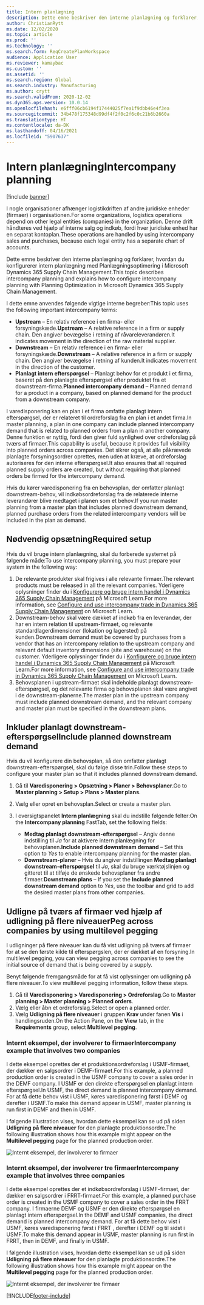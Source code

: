 ```yaml
---
title: Intern planlægning
description: Dette emne beskriver den interne planlægning og forklarer, hvordan du konfigurerer intern planlægning med Planlægningsoptimering i Microsoft Dynamics 365 Supply Chain Management.
author: ChristianRytt
ms.date: 12/02/2020
ms.topic: article
ms.prod: ''
ms.technology: ''
ms.search.form: ReqCreatePlanWorkspace
audience: Application User
ms.reviewer: kamaybac
ms.custom: ''
ms.assetid: ''
ms.search.region: Global
ms.search.industry: Manufacturing
ms.author: crytt
ms.search.validFrom: 2020-12-02
ms.dyn365.ops.version: 10.0.14
ms.openlocfilehash: e6fff06cb6194f17444025f7ea1f9dbb46e4f3ea
ms.sourcegitcommit: 34b478f175348d99df4f2f0c2f6c0c21b6b2660a
ms.translationtype: HT
ms.contentlocale: da-DK
ms.lasthandoff: 04/16/2021
ms.locfileid: "5907637"
---
```

# <a name="intercompany-planning"></a><span data-ttu-id="0d878-103">Intern planlægning</span><span class="sxs-lookup"><span data-stu-id="0d878-103">Intercompany planning</span></span>

[!include [banner](../../includes/banner.md)]

<span data-ttu-id="0d878-104">I nogle organisationer afhænger logistikdriften af andre juridiske enheder (firmaer) i organisationen.</span><span class="sxs-lookup"><span data-stu-id="0d878-104">For some organizations, logistics operations depend on other legal entities (companies) in the organization.</span></span> <span data-ttu-id="0d878-105">Denne drift håndteres ved hjælp af interne salg og indkøb, fordi hver juridiske enhed har en separat kontoplan.</span><span class="sxs-lookup"><span data-stu-id="0d878-105">These operations are handled by using intercompany sales and purchases, because each legal entity has a separate chart of accounts.</span></span>

<span data-ttu-id="0d878-106">Dette emne beskriver den interne planlægning og forklarer, hvordan du konfigurerer intern planlægning med Planlægningsoptimering i Microsoft Dynamics 365 Supply Chain Management.</span><span class="sxs-lookup"><span data-stu-id="0d878-106">This topic describes intercompany planning and explains how to configure intercompany planning with Planning Optimization in Microsoft Dynamics 365 Supply Chain Management.</span></span>

<span data-ttu-id="0d878-107">I dette emne anvendes følgende vigtige interne begreber:</span><span class="sxs-lookup"><span data-stu-id="0d878-107">This topic uses the following important intercompany terms:</span></span>

- <span data-ttu-id="0d878-108">**Upstream** – En relativ reference i en firma- eller forsyningskæde.</span><span class="sxs-lookup"><span data-stu-id="0d878-108">**Upstream** – A relative reference in a firm or supply chain.</span></span> <span data-ttu-id="0d878-109">Den angiver bevægelse i retning af råvareleverandøren.</span><span class="sxs-lookup"><span data-stu-id="0d878-109">It indicates movement in the direction of the raw material supplier.</span></span>
- <span data-ttu-id="0d878-110">**Downstream** – En relativ reference i en firma- eller forsyningskæde.</span><span class="sxs-lookup"><span data-stu-id="0d878-110">**Downstream** – A relative reference in a firm or supply chain.</span></span> <span data-ttu-id="0d878-111">Den angiver bevægelse i retning af kunden.</span><span class="sxs-lookup"><span data-stu-id="0d878-111">It indicates movement in the direction of the customer.</span></span>
- <span data-ttu-id="0d878-112">**Planlagt intern efterspørgsel** – Planlagt behov for et produkt i et firma, baseret på den planlagte efterspørgsel efter produktet fra et downstream-firma.</span><span class="sxs-lookup"><span data-stu-id="0d878-112">**Planned intercompany demand** – Planned demand for a product in a company, based on planned demand for the product from a downstream company.</span></span>

<span data-ttu-id="0d878-113">I varedisponering kan en plan i et firma omfatte planlagt intern efterspørgsel, der er relateret til ordreforslag fra en plan i et andet firma.</span><span class="sxs-lookup"><span data-stu-id="0d878-113">In master planning, a plan in one company can include planned intercompany demand that is related to planned orders from a plan in another company.</span></span> <span data-ttu-id="0d878-114">Denne funktion er nyttig, fordi den giver fuld synlighed over ordreforslag på tværs af firmaer.</span><span class="sxs-lookup"><span data-stu-id="0d878-114">This capability is useful, because it provides full visibility into planned orders across companies.</span></span> <span data-ttu-id="0d878-115">Det sikrer også, at alle påkrævede planlagte forsyningsordrer oprettes, men uden at kræve, at ordreforslag autoriseres for den interne efterspørgsel.</span><span class="sxs-lookup"><span data-stu-id="0d878-115">It also ensures that all required planned supply orders are created, but without requiring that planned orders be firmed for the intercompany demand.</span></span>

<span data-ttu-id="0d878-116">Hvis du kører varedisponering fra en behovsplan, der omfatter planlagt downstream-behov, vil indkøbsordreforslag fra de relaterede interne leverandører blive medtaget i planen som et behov.</span><span class="sxs-lookup"><span data-stu-id="0d878-116">If you run master planning from a master plan that includes planned downstream demand, planned purchase orders from the related intercompany vendors will be included in the plan as demand.</span></span>

## <a name="required-setup"></a><span data-ttu-id="0d878-117">Nødvendig opsætning</span><span class="sxs-lookup"><span data-stu-id="0d878-117">Required setup</span></span>

<span data-ttu-id="0d878-118">Hvis du vil bruge intern planlægning, skal du forberede systemet på følgende måde:</span><span class="sxs-lookup"><span data-stu-id="0d878-118">To use intercompany planning, you must prepare your system in the following way:</span></span>

1. <span data-ttu-id="0d878-119">De relevante produkter skal frigives i alle relevante firmaer.</span><span class="sxs-lookup"><span data-stu-id="0d878-119">The relevant products must be released in all the relevant companies.</span></span> <span data-ttu-id="0d878-120">Yderligere oplysninger finder du i [Konfigurere og bruge intern handel i Dynamics 365 Supply Chain Management](/learn/modules/configure-use-intercompany-trade-dyn365-supply-chain-mgmt/) på Microsoft Learn.</span><span class="sxs-lookup"><span data-stu-id="0d878-120">For more information, see [Configure and use intercompany trade in Dynamics 365 Supply Chain Management](/learn/modules/configure-use-intercompany-trade-dyn365-supply-chain-mgmt/) on Microsoft Learn.</span></span>
1. <span data-ttu-id="0d878-121">Downstream-behov skal være dækket af indkøb fra en leverandør, der har en intern relation til upstream-firmaet, og relevante standardlagerdimensioner (lokation og lagersted) på kunden.</span><span class="sxs-lookup"><span data-stu-id="0d878-121">Downstream demand must be covered by purchases from a vendor that has an intercompany relation to the upstream company and relevant default inventory dimensions (site and warehouse) on the customer.</span></span> <span data-ttu-id="0d878-122">Yderligere oplysninger finder du i [Konfigurere og bruge intern handel i Dynamics 365 Supply Chain Management](/learn/modules/configure-use-intercompany-trade-dyn365-supply-chain-mgmt/) på Microsoft Learn.</span><span class="sxs-lookup"><span data-stu-id="0d878-122">For more information, see [Configure and use intercompany trade in Dynamics 365 Supply Chain Management](/learn/modules/configure-use-intercompany-trade-dyn365-supply-chain-mgmt/) on Microsoft Learn.</span></span>
1. <span data-ttu-id="0d878-123">Behovsplanen i upstream-firmaet skal indeholde planlagt downstream-efterspørgsel, og det relevante firma og behovsplanen skal være angivet i de downstream-planerne.</span><span class="sxs-lookup"><span data-stu-id="0d878-123">The master plan in the upstream company must include planned downstream demand, and the relevant company and master plan must be specified in the downstream plans.</span></span>

## <a name="include-planned-downstream-demand"></a><span data-ttu-id="0d878-124">Inkluder planlagt downstream-efterspørgsel</span><span class="sxs-lookup"><span data-stu-id="0d878-124">Include planned downstream demand</span></span>

<span data-ttu-id="0d878-125">Hvis du vil konfigurere din behovsplan, så den omfatter planlagt downstream-efterspørgsel, skal du følge disse trin.</span><span class="sxs-lookup"><span data-stu-id="0d878-125">Follow these steps to configure your master plan so that it includes planned downstream demand.</span></span>

1. <span data-ttu-id="0d878-126">Gå til **Varedisponering \> Opsætning \> Planer \> Behovsplaner**.</span><span class="sxs-lookup"><span data-stu-id="0d878-126">Go to **Master planning \> Setup \> Plans \> Master plans**.</span></span>
1. <span data-ttu-id="0d878-127">Vælg eller opret en behovsplan.</span><span class="sxs-lookup"><span data-stu-id="0d878-127">Select or create a master plan.</span></span>
1. <span data-ttu-id="0d878-128">I oversigtspanelet **Intern planlægning** skal du indstille følgende felter:</span><span class="sxs-lookup"><span data-stu-id="0d878-128">On the **Intercompany planning** FastTab, set the following fields:</span></span>

    - <span data-ttu-id="0d878-129">**Medtag planlagt downstream-efterspørgsel** – Angiv denne indstilling til *Ja* for at aktivere intern planlægning for behovsplanen.</span><span class="sxs-lookup"><span data-stu-id="0d878-129">**Include planned downstream demand** – Set this option to *Yes* to enable intercompany planning for the master plan.</span></span>
    - <span data-ttu-id="0d878-130">**Downstream-planer** – Hvis du angiver indstillingen **Medtag planlagt downstream-efterspørgsel** til *Ja*, skal du bruge værktøjslinjen og gitteret til at tilføje de ønskede behovsplaner fra andre firmaer.</span><span class="sxs-lookup"><span data-stu-id="0d878-130">**Downstream plans** – If you set the **Include planned downstream demand** option to *Yes*, use the toolbar and grid to add the desired master plans from other companies.</span></span>

## <a name="peg-across-companies-by-using-multilevel-pegging"></a><span data-ttu-id="0d878-131">Udligne på tværs af firmaer ved hjælp af udligning på flere niveauer</span><span class="sxs-lookup"><span data-stu-id="0d878-131">Peg across companies by using multilevel pegging</span></span>

<span data-ttu-id="0d878-132">I udligninger på flere niveauer kan du få vist udligning på tværs af firmaer for at se den første kilde til efterspørgslen, der er dækket af en forsyning.</span><span class="sxs-lookup"><span data-stu-id="0d878-132">In multilevel pegging, you can view pegging across companies to see the initial source of demand that is being covered by a supply.</span></span>

<span data-ttu-id="0d878-133">Benyt følgende fremgangsmåde for at få vist oplysninger om udligning på flere niveauer.</span><span class="sxs-lookup"><span data-stu-id="0d878-133">To view multilevel pegging information, follow these steps.</span></span>

1. <span data-ttu-id="0d878-134">Gå til **Varedisponering \> Varedisponering \> Ordreforslag**.</span><span class="sxs-lookup"><span data-stu-id="0d878-134">Go to **Master planning \> Master planning \> Planned orders**.</span></span>
1. <span data-ttu-id="0d878-135">Vælg eller åbn et ordreforslag.</span><span class="sxs-lookup"><span data-stu-id="0d878-135">Select or open a planned order.</span></span>
1. <span data-ttu-id="0d878-136">Vælg **Udligning på flere niveauer** i gruppen **Krav** under fanen **Vis** i handlingsruden.</span><span class="sxs-lookup"><span data-stu-id="0d878-136">On the Action Pane, on the **View** tab, in the **Requirements** group, select **Multilevel pegging**.</span></span>

### <a name="intercompany-example-that-involves-two-companies"></a><span data-ttu-id="0d878-137">Internt eksempel, der involverer to firmaer</span><span class="sxs-lookup"><span data-stu-id="0d878-137">Intercompany example that involves two companies</span></span>

<span data-ttu-id="0d878-138">I dette eksempel oprettes der et produktionsordreforslag i USMF-firmaet, der dækker en salgsordrer i DEMF-firmaet.</span><span class="sxs-lookup"><span data-stu-id="0d878-138">For this example, a planned production order is created in the USMF company to cover a sales order in the DEMF company.</span></span> <span data-ttu-id="0d878-139">I USMF er den direkte efterspørgsel en planlagt intern efterspørgsel.</span><span class="sxs-lookup"><span data-stu-id="0d878-139">In USMF, the direct demand is planned intercompany demand.</span></span> <span data-ttu-id="0d878-140">For at få dette behov vist i USMF, køres varedisponering først i DEMF og derefter i USMF.</span><span class="sxs-lookup"><span data-stu-id="0d878-140">To make this demand appear in USMF, master planning is run first in DEMF and then in USMF.</span></span>

<span data-ttu-id="0d878-141">I følgende illustration vises, hvordan dette eksempel kan se ud på siden **Udligning på flere niveauer** for den planlagte produktionsordre.</span><span class="sxs-lookup"><span data-stu-id="0d878-141">The following illustration shows how this example might appear on the **Multilevel pegging** page for the planned production order.</span></span>

![Internt eksempel, der involverer to firmaer](media/IntercompanyPlanning1.png)

### <a name="intercompany-example-that-involves-three-companies"></a><span data-ttu-id="0d878-143">Internt eksempel, der involverer tre firmaer</span><span class="sxs-lookup"><span data-stu-id="0d878-143">Intercompany example that involves three companies</span></span>

<span data-ttu-id="0d878-144">I dette eksempel oprettes der et indkøbsordreforslag i USMF-firmaet, der dækker en salgsordrer i FRRT-firmaet.</span><span class="sxs-lookup"><span data-stu-id="0d878-144">For this example, a planned purchase order is created in the USMF company to cover a sales order in the FRRT company.</span></span> <span data-ttu-id="0d878-145">I firmaerne DEMF og USMF er den direkte efterspørgsel en planlagt intern efterspørgsel.</span><span class="sxs-lookup"><span data-stu-id="0d878-145">In the DEMF and USMF companies, the direct demand is planned intercompany demand.</span></span> <span data-ttu-id="0d878-146">For at få dette behov vist i USMF, køres varedisponering først i FRRT , derefter i DEMF og til sidst i USMF.</span><span class="sxs-lookup"><span data-stu-id="0d878-146">To make this demand appear in USMF, master planning is run first in FRRT, then in DEMF, and finally in USMF.</span></span>

<span data-ttu-id="0d878-147">I følgende illustration vises, hvordan dette eksempel kan se ud på siden **Udligning på flere niveauer** for den planlagte produktionsordre.</span><span class="sxs-lookup"><span data-stu-id="0d878-147">The following illustration shows how this example might appear on the **Multilevel pegging** page for the planned production order.</span></span>

![Internt eksempel, der involverer tre firmaer](media/IntercompanyPlanning2.png)


[!INCLUDE[footer-include](../../../includes/footer-banner.md)]